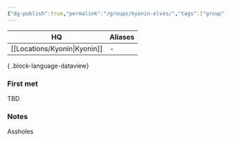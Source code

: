 ```yaml
---
{"dg-publish":true,"permalink":"/groups/kyonin-elves/","tags":["group"],"dgShowBacklinks":true,"dgShowLocalGraph":true,"noteIcon":"group","created":"2023-12-28T13:28:49.539+01:00","updated":"2024-01-13T10:23:25.621+01:00"}
---
```


| HQ         | Aliases |
| ---------- | ------- |
| [[Locations/Kyonin\|Kyonin]] | \-      |

{ .block-language-dataview}
### First met
TBD
### Notes
Assholes
